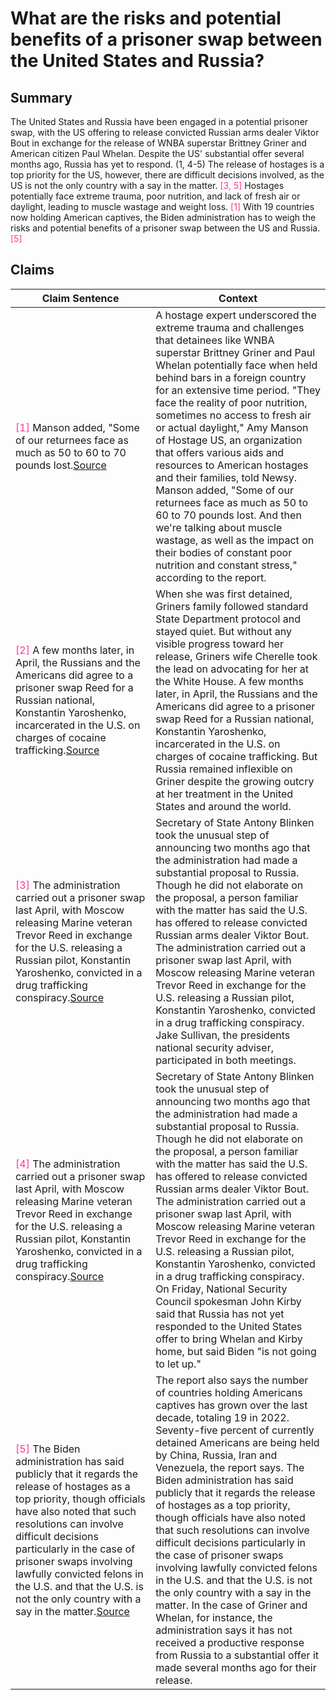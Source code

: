 # What are the risks and potential benefits of a prisoner swap between the United States and Russia?

## Summary
The United States and Russia have been engaged in a potential prisoner swap, with the US offering to release convicted Russian arms dealer Viktor Bout in exchange for the release of WNBA superstar Brittney Griner and American citizen Paul Whelan. Despite the US' substantial offer several months ago, Russia has yet to respond. (1, 4-5) The release of hostages is a top priority for the US, however, there are difficult decisions involved, as the US is not the only country with a say in the matter. <font color=#FF3399>[3, 5]</font> Hostages potentially face extreme trauma, poor nutrition, and lack of fresh air or daylight, leading to muscle wastage and weight loss. <font color=#FF3399>[1]</font> With 19 countries now holding American captives, the Biden administration has to weigh the risks and potential benefits of a prisoner swap between the US and Russia. <font color=#FF3399>[5]</font>

## Claims
| Claim Sentence | Context |
|---|---|
|<font color=#FF3399>[1]</font> Manson added, "Some of our returnees face as much as 50 to 60 to 70 pounds lost.<a href="https://www.insider.com/expert-says-detainees-like-brittney-griner-face-trauma-poor-nutrition-while-detained-report-2022-9" target="_blank">Source</a>| A hostage expert underscored the extreme trauma and challenges that detainees like WNBA superstar Brittney Griner and Paul Whelan potentially face when held behind bars in a foreign country for an extensive time period. "They face the reality of poor nutrition, sometimes no access to fresh air or actual daylight," Amy Manson of Hostage US, an organization that offers various aids and resources to American hostages and their families, told Newsy. Manson added, "Some of our returnees face as much as 50 to 60 to 70 pounds lost. And then we're talking about muscle wastage, as well as the impact on their bodies of constant poor nutrition and constant stress," according to the report.|
|<font color=#FF3399>[2]</font> A few months later, in April, the Russians and the Americans did agree to a prisoner swap Reed for a Russian national, Konstantin Yaroshenko, incarcerated in the U.S. on charges of cocaine trafficking.<a href="https://nymag.com/intelligencer/2022/09/the-queens-lawyer-who-could-help-free-brittney-griner.html" target="_blank">Source</a>| When she was first detained, Griners family followed standard State Department protocol and stayed quiet. But without any visible progress toward her release, Griners wife Cherelle took the lead on advocating for her at the White House. A few months later, in April, the Russians and the Americans did agree to a prisoner swap Reed for a Russian national, Konstantin Yaroshenko, incarcerated in the U.S. on charges of cocaine trafficking. But Russia remained inflexible on Griner despite the growing outcry at her treatment in the United States and around the world.|
|<font color=#FF3399>[3]</font> The administration carried out a prisoner swap last April, with Moscow releasing Marine veteran Trevor Reed in exchange for the U.S. releasing a Russian pilot, Konstantin Yaroshenko, convicted in a drug trafficking conspiracy.<a href="https://www.fox5vegas.com/2022/09/16/biden-meeting-with-families-whelan-griner-white-house/" target="_blank">Source</a>| Secretary of State Antony Blinken took the unusual step of announcing two months ago that the administration had made a substantial proposal to Russia. Though he did not elaborate on the proposal, a person familiar with the matter has said the U.S. has offered to release convicted Russian arms dealer Viktor Bout. The administration carried out a prisoner swap last April, with Moscow releasing Marine veteran Trevor Reed in exchange for the U.S. releasing a Russian pilot, Konstantin Yaroshenko, convicted in a drug trafficking conspiracy. Jake Sullivan, the presidents national security adviser, participated in both meetings.|
|<font color=#FF3399>[4]</font> The administration carried out a prisoner swap last April, with Moscow releasing Marine veteran Trevor Reed in exchange for the U.S. releasing a Russian pilot, Konstantin Yaroshenko, convicted in a drug trafficking conspiracy.<a href="https://www.ny1.com/nyc/all-boroughs/news/2022/09/20/biden-griner-whelan-jake-sullivan-russia-us" target="_blank">Source</a>| Secretary of State Antony Blinken took the unusual step of announcing two months ago that the administration had made a substantial proposal to Russia. Though he did not elaborate on the proposal, a person familiar with the matter has said the U.S. has offered to release convicted Russian arms dealer Viktor Bout. The administration carried out a prisoner swap last April, with Moscow releasing Marine veteran Trevor Reed in exchange for the U.S. releasing a Russian pilot, Konstantin Yaroshenko, convicted in a drug trafficking conspiracy. On Friday, National Security Council spokesman John Kirby said that Russia has not yet responded to the United States offer to bring Whelan and Kirby home, but said Biden "is not going to let up."|
|<font color=#FF3399>[5]</font> The Biden administration has said publicly that it regards the release of hostages as a top priority, though officials have also noted that such resolutions can involve difficult decisions particularly in the case of prisoner swaps involving lawfully convicted felons in the U.S. and that the U.S. is not the only country with a say in the matter.<a href="https://news.yahoo.com/advocacy-group-seeks-white-house-160009836.html" target="_blank">Source</a>| The report also says the number of countries holding Americans captives has grown over the last decade, totaling 19 in 2022. Seventy-five percent of currently detained Americans are being held by China, Russia, Iran and Venezuela, the report says. The Biden administration has said publicly that it regards the release of hostages as a top priority, though officials have also noted that such resolutions can involve difficult decisions particularly in the case of prisoner swaps involving lawfully convicted felons in the U.S. and that the U.S. is not the only country with a say in the matter. In the case of Griner and Whelan, for instance, the administration says it has not received a productive response from Russia to a substantial offer it made several months ago for their release.|
